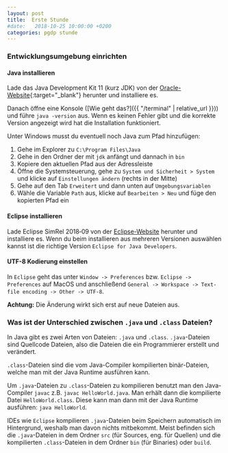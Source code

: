 ```yaml
---
layout: post
title:  Erste Stunde
#date:   2018-10-25 10:00:00 +0200
categories: pgdp stunde
---
```

<!--
### Folien
 - [Folien der erste Stunde]({{ "/assets/slides/pgdp-tutorium-1.pdf" | relative_url }}) -->

### Entwicklungsumgebung einrichten
#### Java installieren
Lade das Java Development Kit 11 (kurz JDK) von der
[Oracle-Website](https://www.oracle.com/technetwork/java/javase/downloads/jdk11-downloads-5066655.html){:target="_blank"}
herunter und installiere es.

Danach öffne eine Konsole ([Wie geht das?]({{ "/terminal" | relative_url }}))
und führe `java -version` aus. Wenn es keinen Fehler gibt und die korrekte Version angezeigt wird
hat die Installation funktioniert.

Unter Windows musst du eventuell noch Java zum Pfad hinzufügen:
1. Gehe im Explorer zu `C:\Program Files\Java`
2. Gehe in den Ordner der mit `jdk` anfängt und dannach in `bin`
3. Kopiere den aktuellen Pfad aus der Adressleiste
4. Öffne die Systemsteuerung, gehe zu `System und Sicherheit > System` und klicke auf `Einstellungen ändern` (rechts in der Mitte)
5. Gehe auf den Tab `Erweitert` und dann unten auf `Umgebungsvariablen`
6. Wähle die Variable `Path` aus, klicke auf `Bearbeiten > Neu` und füge den kopierten Pfad ein

#### Eclipse installieren
Lade Eclipse SimRel 2018‑09 von der [Eclipse-Website](https://www.eclipse.org/downloads/) herunter und installiere es.
Wenn du beim installieren aus mehreren Versionen auswählen kannst ist die richtige Version `Eclipse for Java Developers`.

#### UTF-8 Kodierung einstellen
In `Eclipse` geht das unter `Window -> Preferences` bzw. `Eclipse -> Preferences` auf MacOS
und anschließend `General -> Workspace -> Text-file encoding -> Other -> UTF-8`.

**Achtung:** Die Änderung wirkt sich erst auf neue Dateien aus.

### Was ist der Unterschied zwischen `.java` und `.class` Dateien?
In Java gibt es zwei Arten von Dateien: `.java` und `.class`. `.java`-Dateien sind Quellcode Dateien,
also die Dateien die ein Programmierer erstellt und verändert.

`.class`-Dateien sind die vom Java-Compiler kompilierten binär-Dateien, welche man mit der Java Runtime ausführen kann.

Um `.java`-Dateien zu `.class`-Dateien zu kompilieren benutzt man den Java-Compiler `javac` z.B. `javac HelloWorld.java`.
Man erhält dann die kompilierte Datei `HelloWorld.class`. Diese kann man dann mit der Java Runtime ausführen: `java HelloWorld`.

IDEs wie `Eclipse` kompilieren `.java`-Dateien beim Speichern automatisch im Hintergrund, weshalb man davon
nichts mitbekommt. Meist befinden sich die `.java`-Dateien in dem Ordner `src` (für Sources, eng. für Quellen)
und die kompilierten `.class`-Dateien in dem Ordner `bin` (für Binaries) oder `build`.
